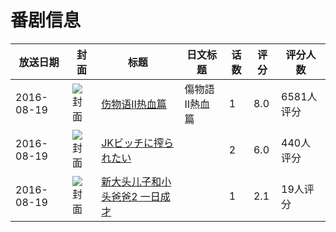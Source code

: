 # 番剧信息

|放送日期|封面|标题|日文标题|话数|评分|评分人数|
|---|---|---|---|---|---|---|
|2016-08-19|![封面](https://lain.bgm.tv/pic/cover/c/24/19/148036_2rP88.jpg)|[伤物语Ⅱ热血篇](https://bangumi.tv/subject/148036)|傷物語Ⅱ熱血篇|1|8.0|6581人评分|
|2016-08-19|![封面](https://bangumi.tv/img/no_icon_subject.png)|[JKビッチに搾られたい](https://bangumi.tv/subject/190680)||2|6.0|440人评分|
|2016-08-19|![封面](https://lain.bgm.tv/pic/cover/c/62/e7/208095_Hguci.jpg)|[新大头儿子和小头爸爸2 一日成才](https://bangumi.tv/subject/208095)||1|2.1|19人评分|
